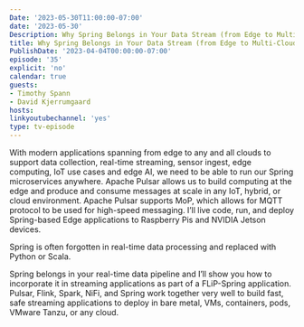 ```yaml
---
Date: '2023-05-30T11:00:00-07:00'
date: '2023-05-30'
Description: Why Spring Belongs in Your Data Stream (from Edge to Multi-Cloud)
title: Why Spring Belongs in Your Data Stream (from Edge to Multi-Cloud)
PublishDate: '2023-04-04T00:00:00-07:00'
episode: '35'
explicit: 'no'
calendar: true
guests:
- Timothy Spann 
- David Kjerrumgaard
hosts:
linkyoutubechannel: 'yes'
type: tv-episode
---
```


With modern applications spanning from edge to any and all clouds to support data collection, real-time streaming, sensor ingest, edge computing, IoT use cases and edge AI, we need to be able to run our Spring microservices anywhere. Apache Pulsar allows us to build computing at the edge and produce and consume messages at scale in any IoT, hybrid, or cloud environment. Apache Pulsar supports MoP, which allows for MQTT protocol to be used for high-speed messaging. I’ll live code, run, and deploy Spring-based Edge applications to Raspberry Pis and NVIDIA Jetson devices.

Spring is often forgotten in real-time data processing and replaced with Python or Scala.    

Spring belongs in your real-time data pipeline and I’ll show you how to incorporate it in streaming applications as part of a FLiP-Spring application. Pulsar, Flink, Spark, NiFi, and Spring work together very well to build fast, safe streaming applications to deploy in bare metal, VMs, containers, pods, VMware Tanzu, or any cloud.